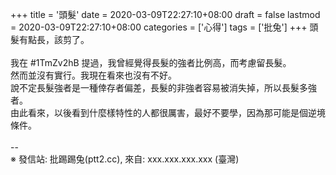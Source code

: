 +++
title = '頭髮'
date = 2020-03-09T22:27:10+08:00
draft = false
lastmod = 2020-03-09T22:27:10+08:00
categories = ['心得']
tags = ['批兔']
+++
頭髮有點長，該剪了。<br>
<br>
我在 #1TmZv2hB 提過，我曾經覺得長髮的強者比例高，而考慮留長髮。<br>
然而並沒有實行。我現在看來也沒有不好。<br>
說不定長髮強者是一種倖存者偏差，長髮的非強者容易被消失掉，所以長髮多強者。<br>
由此看來，以後看到什麼樣特性的人都很厲害，最好不要學，因為那可能是個逆境條件。<br>
<br>
--<br>
※ 發信站: 批踢踢兔(ptt2.cc), 來自: xxx.xxx.xxx.xxx (臺灣)<br>
